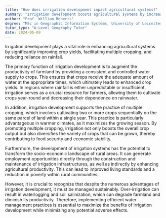 ```yaml
---
title: "How does irrigation development impact agricultural systems?"
summary: "Irrigation development boosts agricultural systems by increasing crop yield, allowing for multiple cropping, and decreasing reliance on rainfall."
author: "Prof. William Roberts"
degree: "MSc in Geographic Information Systems, University of Leicester"
tutor_type: "A-Level Geography Tutor"
date: 2024-05-09
---
```


Irrigation development plays a vital role in enhancing agricultural systems by significantly improving crop yields, facilitating multiple cropping, and reducing reliance on rainfall.

The primary function of irrigation development is to augment the productivity of farmland by providing a consistent and controlled water supply to crops. This ensures that crops receive the adequate amount of water at the appropriate times, which ultimately leads to enhanced crop yields. In regions where rainfall is either unpredictable or insufficient, irrigation serves as a crucial resource for farmers, allowing them to cultivate crops year-round and decreasing their dependence on rainwater.

In addition, irrigation development supports the practice of multiple cropping, which involves cultivating two or more crops sequentially on the same parcel of land within a single year. This practice is particularly advantageous in warmer climates, as it maximizes the growing season. By promoting multiple cropping, irrigation not only boosts the overall crop output but also diversifies the variety of crops that can be grown, thereby contributing to food security and economic stability.

Furthermore, the development of irrigation systems has the potential to transform the socio-economic landscape of rural areas. It can generate employment opportunities directly through the construction and maintenance of irrigation infrastructures, as well as indirectly by enhancing agricultural productivity. This can lead to improved living standards and a reduction in poverty within rural communities.

However, it is crucial to recognize that despite the numerous advantages of irrigation development, it must be managed sustainably. Over-irrigation can result in waterlogging and soil salinization, which can degrade farmland and diminish its productivity. Therefore, implementing efficient water management practices is essential to maximize the benefits of irrigation development while minimizing any potential adverse effects.
    